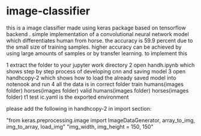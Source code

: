 # image-classifier
this is a image classifier made using keras package based on tensorflow backend .
simple implementation of a convolutional neural network model
which differentiates human from horse.
the accuracy is 59.9 percent due to the small size of training samples.
higher accuracy can be achieved by using large amounts of samples or
by transfer learning.
to implement this

1 extract the folder to your jupyter work directory
2 open handh.ipynb which shows step by step process of developing cnn and saving model
3 open handhcopy-2 which shows how to load the already saved model into notenook and run
4 all the data is in correct folder
           train
               humans(images folder)
               horses(images folder)
           valid
               humans(images folder)
               horses(images folder)
            t1
               test
ic.yaml is the exported environment


please add the following in handhcopy-2 in import section:

"from keras.preprocessing.image import ImageDataGenerator, array_to_img, img_to_array, load_img"
"img_width, img_height = 150, 150"
